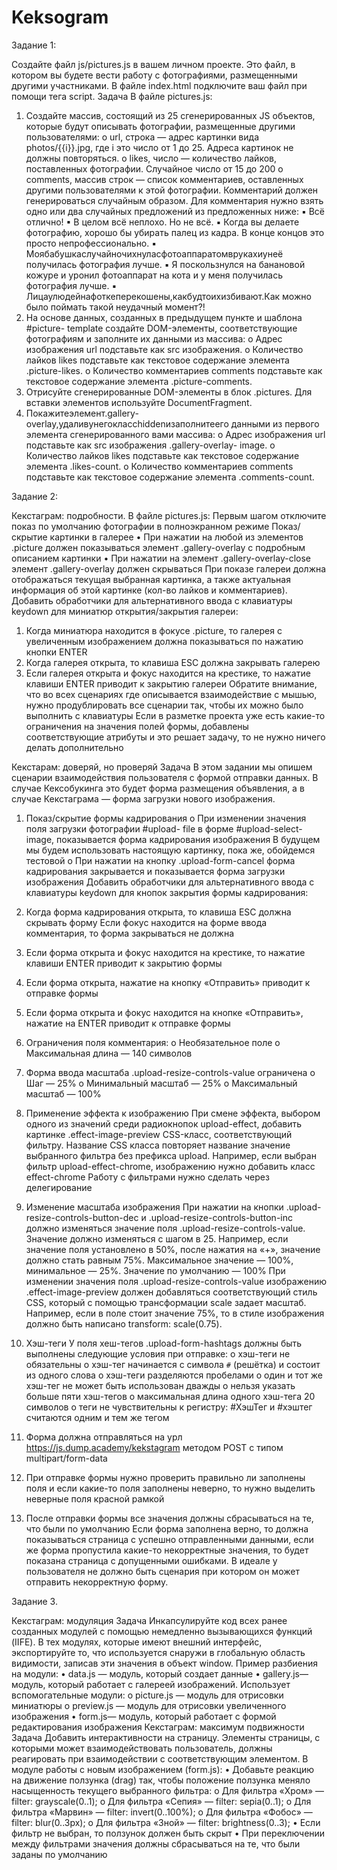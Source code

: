 # Keksogram

Задание 1:

Создайте файл js/pictures.js в вашем личном проекте. Это файл, в котором вы будете вести работу с фотографиями, размещенными другими участниками.
В файле index.html подключите ваш файл при помощи тега script.
Задача
В файле pictures.js:
1. Создайте массив, состоящий из 25 сгенерированных JS объектов, которые будут описывать фотографии, размещенные другими пользователями:
o url, строка — адрес картинки вида photos/{{i}}.jpg, где i это число от 1 до 25. Адреса картинок не должны повторяться.
o likes, число — количество лайков, поставленных фотографии. Случайное число от 15 до 200
o comments, массив строк — список комментариев, оставленных другими пользователями к этой фотографии. Комментарий должен генерироваться случайным образом. Для комментария нужно взять одно или два случайных предложений из предложенных ниже:
▪ Всё отлично!
▪ В целом всё неплохо. Но не всё.
▪ Когда вы делаете фотографию, хорошо бы убирать палец из
кадра. В конце концов это просто непрофессионально.
▪ Моябабушкаслучайночихнуласфотоаппаратомврукахиунеё
получилась фотография лучше.
▪ Я поскользнулся на банановой кожуре и уронил фотоаппарат на
кота и у меня получилась фотография лучше.
▪ Лицаулюдейнафоткеперекошены,какбудтоихизбивают.Как
можно было поймать такой неудачный момент?!
2. На основе данных, созданных в предыдущем пункте и шаблона #picture- template создайте DOM-элементы, соответствующие фотографиям и заполните их данными из массива:
o Адрес изображения url подставьте как src изображения.
o Количество лайков likes подставьте как текстовое содержание
элемента .picture-likes.
o Количество комментариев comments подставьте как текстовое содержание элемента .picture-comments.
3. Отрисуйте сгенерированные DOM-элементы в блок .pictures. Для вставки элементов используйте DocumentFragment.
4. Покажитеэлемент.gallery-overlay,удаливунегоклассhiddenизаполнитеего данными из первого элемента сгенерированного вами массива:
o Адрес изображения url подставьте как src изображения .gallery-overlay- image.
o Количество лайков likes подставьте как текстовое содержание элемента .likes-count.
o Количество комментариев comments подставьте как текстовое содержание элемента .comments-count.

Задание 2:

Кекстаграм: подробности.
В файле pictures.js:
Первым шагом отключите показ по умолчанию фотографии в полноэкранном режиме
Показ/скрытие картинки в галерее
• При нажатии на любой из элементов .picture должен показываться элемент .gallery-overlay с подробным описанием картинки
• При нажатии на элемент .gallery-overlay-close элемент .gallery-overlay должен скрываться
При показе галереи должна отображаться текущая выбранная картинка, а также актуальная информация об этой картинке (кол-во лайков и комментариев). Добавить обработчики для альтернативного ввода с клавиатуры keydown для миниатюр открытия/закрытия галереи:
1. Когда миниатюра находится в фокусе .picture, то галерея с увеличенным изображением должна показываться по нажатию кнопки ENTER
2. Когда галерея открыта, то клавиша ESC должна закрывать галерею
3. Если галерея открыта и фокус находится на крестике, то нажатие
клавиши ENTER приводит к закрытию галереи
Обратите внимание, что во всех сценариях где описывается взаимодействие с мышью, нужно продублировать все сценарии так, чтобы их можно было выполнить с клавиатуры
Если в разметке проекта уже есть какие-то ограничения на значения полей формы, добавлены соответствующие атрибуты и это решает задачу, то не нужно ничего делать дополнительно

         
Кекстарам: доверяй, но проверяй
Задача
В этом задании мы опишем сценарии взаимодействия пользователя с формой отправки данных. В случае Кексобукинга это будет форма размещения объявления, а в случае Кекстаграма — форма загрузки нового изображения.

1. Показ/скрытие формы кадрирования
  o При изменении значения поля загрузки фотографии #upload-
  file в форме #upload-select-image, показывается форма кадрирования изображения
  В будущем мы будем использовать настоящую картинку, пока же, обойдемся тестовой
  o При нажатии на кнопку .upload-form-cancel форма кадрирования закрывается и показывается форма загрузки изображения
Добавить обработчики для альтернативного ввода с клавиатуры keydown для кнопок закрытия формы кадрирования:
  3. Когда форма кадрирования открыта, то клавиша ESC должна скрывать форму
  Если фокус находится на форме ввода комментария, то форма закрываться не должна
  4. Если форма открыта и фокус находится на крестике, то нажатие клавиши ENTER приводит к закрытию формы
  5. Если форма открыта, нажатие на кнопку «Отправить» приводит к отправке формы
  6. Если форма открыта и фокус находится на кнопке «Отправить», нажатие на ENTER приводит к отправке формы

2. Ограничения поля комментария:
  o Необязательное поле
  o Максимальная длина — 140 символов

3. Форма ввода масштаба .upload-resize-controls-value ограничена
  o Шаг — 25%
  o Минимальный масштаб — 25%
  o Максимальный масштаб — 100%

4. Применение эффекта к изображению
При смене эффекта, выбором одного из значений среди радиокнопок upload-effect, добавить картинке .effect-image-preview CSS-класс, соответствующий фильтру. Название CSS класса повторяет название значение выбранного фильтра без префикса upload. Например, если выбран фильтр upload-effect-chrome, изображению нужно добавить класс effect-chrome
Работу с фильтрами нужно сделать через делегирование 

5. Изменение масштаба изображения
При нажатии на кнопки .upload-resize-controls-button-dec и .upload-resize-controls-button-inc должно изменяться значение поля .upload-resize-controls-value.
Значение должно изменяться с шагом в 25. Например, если значение поля установлено в 50%, после нажатия на «+», значение должно стать равным 75%. Максимальное значение — 100%, минимальное — 25%. Значение по умолчанию — 100%
При изменении значения поля .upload-resize-controls-value изображению .effect-image-preview должен добавляться
соответствующий стиль CSS, который с помощью трансформации scale задает масштаб. Например, если в поле стоит значение 75%, то в стиле изображения должно быть написано transform: scale(0.75).

6. Хэш-теги
У поля хеш-тегов .upload-form-hashtags должны быть
выполнены следующие условия при отправке:
  o хэш-теги не обязательны
  o хэш-тег начинается с символа `#` (решётка) и состоит из одного
  слова
  o хэш-теги разделяются пробелами
  o один и тот же хэш-тег не может быть использован дважды
  o нельзя указать больше пяти хэш-тегов
  o максимальная длина одного хэш-тега 20 символов
  o теги не чувствительны к регистру: #ХэшТег и #хэштег считаются
  одним и тем же тегом

7. Форма должна отправляться на урл
https://js.dump.academy/kekstagram методом POST с типом multipart/form-data

8. При отправке формы нужно проверить правильно ли заполнены поля и если какие-то поля заполнены неверно, то нужно выделить неверные поля красной рамкой

9. После отправки формы все значения должны сбрасываться на те, что были по умолчанию
Если форма заполнена верно, то должна показываться страница с успешно отправленными данными, если же форма пропустила какие-то некорректные значения, то будет показана страница с допущенными ошибками. В идеале у пользователя не должно быть сценария при котором он может отправить некорректную форму.

Задание 3.

Кекстаграм: модуляция
Задача
Инкапсулируйте код всех ранее созданных модулей с помощью немедленно вызывающихся функций (IIFE). В тех модулях, которые имеют внешний интерфейс, экспортируйте то, что используется снаружи в глобальную область видимости, записав эти значения в объект window.
Пример разбиения на модули:
  • data.js — модуль, который создает данные
  • gallery.js— модуль, который работает с галереей изображений.
  Использует вспомогательные модули:
    o picture.js — модуль для отрисовки миниатюры
    o preview.js — модуль для отрисовки увеличенного изображения
  • form.js— модуль, который работает с формой редактирования изображения
Кекстаграм: максимум подвижности
Задача
Добавить интерактивности на страницу. Элементы страницы, с которыми может взаимодействовать пользователь, должны реагировать при взаимодействии с соответствующим элементом.
В модуле работы с новым изображением (form.js):
  • Добавьте реакцию на движение ползунка (drag) так, чтобы положение ползунка меняло насыщенность текущего выбранного фильтра:
    o Для фильтра «Хром» — filter: grayscale(0..1);
    o Для фильтра «Сепия» — filter: sepia(0..1);
    o Для фильтра «Марвин» — filter: invert(0..100%); o Для фильтра «Фобос» — filter: blur(0..3px);
    o Для фильтра «Зной» — filter: brightness(0..3);
  • Если фильтр не выбран, то ползунок должен быть скрыт
  • При переключении между фильтрами значения должны сбрасываться
  на те, что были заданы по умолчанию
